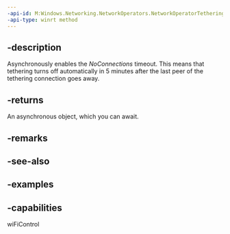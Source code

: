 ```yaml
---
-api-id: M:Windows.Networking.NetworkOperators.NetworkOperatorTetheringManager.EnableNoConnectionsTimeoutAsync
-api-type: winrt method
---
```


## -description
Asynchronously enables the *NoConnections* timeout. This means that tethering turns off automatically in 5 minutes after the last peer of the tethering connection goes away.

## -returns
An asynchronous object, which you can await.

## -remarks

## -see-also

## -examples

## -capabilities
wiFiControl
